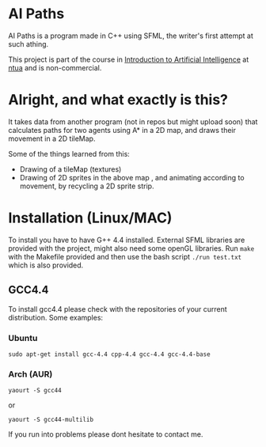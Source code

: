 # AI Paths
AI Paths is a program made in C++ using SFML, the writer's first attempt at such athing.


This project is part of the course in [Introduction to Artificial Intelligence] at [ntua] and is non-commercial.

# Alright, and what exactly is this?
It takes data from another program (not in repos but might upload soon) 
that calculates paths for two agents using A* in a 2D map, and draws their movement in a 2D tileMap.

Some of the things learned from this:
- Drawing of a tileMap (textures)
- Drawing of 2D sprites in the above map , and animating according to movement, by recycling a 2D sprite strip.


# Installation (Linux/MAC)
To install you have to have G++ 4.4 installed. External SFML libraries are provided with the project, might also need some 
openGL libraries. Run `make` with the Makefile provided and then use the bash script `./run test.txt` which is also provided.



## GCC4.4
To install gcc4.4 please check with the repositories of your current distribution. Some examples:

### Ubuntu 
```
sudo apt-get install gcc-4.4 cpp-4.4 gcc-4.4 gcc-4.4-base
```
### Arch (AUR)
```
yaourt -S gcc44
```
or 
```
yaourt -S gcc44-multilib
```

If you run into problems please dont hesitate to contact me.



[//]: # (These are reference links used in the body of this note and get stripped out when the markdown processor does its job. There is no need to format nicely because it shouldn't be seen. Thanks SO - http://stackoverflow.com/questions/4823468/store-comments-in-markdown-syntax)
   [ntua]: <http://ece.ntua.gr>
   [Introduction to Artificial Intelligence]: <http://www.ece.ntua.gr/en/education/undergraduate?view=ugcourse&id=83>
